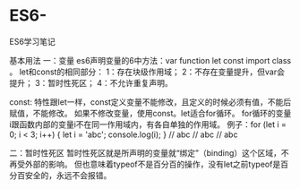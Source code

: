 # ES6-
ES6学习笔记

基本用法
一：变量
es6声明变量的6中方法：var   function    let      const   import   class 。
let和const的相同部分：
  1：存在块级作用域；
  2：不存在变量提升，但var会提升；
  3：暂时性死区；
  4：不允许重复声明。
  
const: 特性跟let一样，const定义变量不能修改，且定义的时候必须有值，不能后赋值，不能修改。
如果不修改变量，使用const。let适合for循环。
for循环的变量i跟函数内部的变量i不在同一作用域内，有各自单独的作用域。
例子：for (let i = 0; i < 3; i++) {
        let i = 'abc';
        console.log(i);
    }
  // abc
  // abc
  // abc

二：暂时性死区
暂时性死区就是所声明的变量就“绑定”（binding）这个区域，不再受外部的影响。
但也意味着typeof不是百分百的操作，没有let之前typeof是百分百安全的，永远不会报错。





  
  




